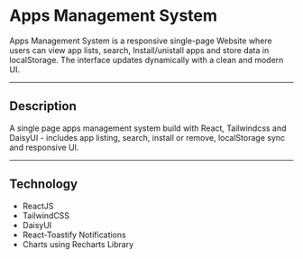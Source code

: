 # Apps Management System

Apps Management System is a responsive single-page Website where users can view app lists, search, Install/unistall apps and store data in localStorage. The interface updates dynamically with a clean and modern UI.

---

## Description

A single page apps management system build with React, Tailwindcss and DaisyUI - includes app listing, search, install or remove, localStorage sync and responsive UI.

---

## Technology

- ReactJS
- TailwindCSS
- DaisyUI
- React-Toastify Notifications
- Charts using Recharts Library
